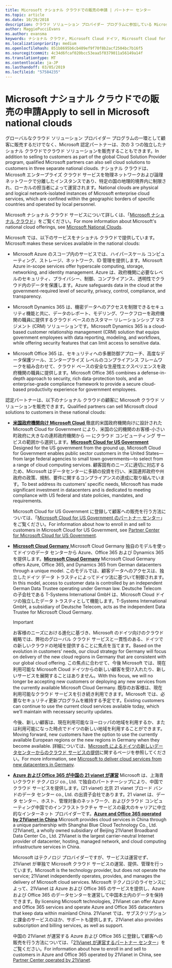 ```yaml
---
title: Microsoft ナショナル クラウドでの販売の申請 | パートナー センター
ms.topic: article
ms.date: 10/29/2018
description: クラウド ソリューション プロバイダー プログラムに参加している Microsoft パートナーは、サポートされているナショナル クラウドに登録された顧客に販売できます。
author: MaggiePucciEvans
ms.author: evansma
keywords: ナショナル クラウド, Microsoft Cloud ドイツ, Microsoft Cloud for US Government, 21Vianet, Microsoft Cloud 中国
ms.localizationpriority: medium
ms.openlocfilehash: 851b8695b6cb409ef9f70f8b2acf2504bc7b16f5
ms.sourcegitcommit: 4c34d6fcaf020bcc53eaa5f0379011a56149a14f
ms.translationtype: MT
ms.contentlocale: ja-JP
ms.lasthandoff: 03/05/2019
ms.locfileid: "57584235"
---
```

# <a name="apply-to-sell-in-microsoft-national-clouds"></a><span data-ttu-id="5a9ce-104">Microsoft ナショナル クラウドでの販売の申請</span><span class="sxs-lookup"><span data-stu-id="5a9ce-104">Apply to sell in Microsoft national clouds</span></span>

<span data-ttu-id="5a9ce-105">グローバルなクラウド ソリューション プロバイダー プログラムの一環として顧客に販売するだけでなく、Microsoft 認定パートナーは、次の 3 つの独立したナショナル クラウドでクラウド ソリューションを販売することもできます。</span><span class="sxs-lookup"><span data-stu-id="5a9ce-105">In addition to selling to customers as part of the global Cloud Solution Provider program, qualified Microsoft partners can also sell cloud solutions to customers in three separate national clouds.</span></span> <span data-ttu-id="5a9ce-106">ナショナル クラウドは、Microsoft エンタープライズ クラウド サービスを物理ネットワークおよび論理ネットワークで分離したインスタンスであり、特定の国の地理的境界内に制限され、ローカルの担当者によって運営されます。</span><span class="sxs-lookup"><span data-stu-id="5a9ce-106">National clouds are physical and logical network-isolated instances of Microsoft enterprise cloud services, which are confined within the geographic borders of specific countries and operated by local personnel.</span></span> 

<span data-ttu-id="5a9ce-107">Microsoft ナショナル クラウド サービスについて詳しくは、「[Microsoft ナショナル クラウド](https://www.microsoft.com/trustcenter/cloudservices/nationalcloud)」をご覧ください。</span><span class="sxs-lookup"><span data-stu-id="5a9ce-107">For more information about Microsoft's national cloud offerings, see [Microsoft National Clouds](https://www.microsoft.com/trustcenter/cloudservices/nationalcloud).</span></span>

<span data-ttu-id="5a9ce-108">Microsoft では、以下のサービスをナショナル クラウドで提供しています。</span><span class="sxs-lookup"><span data-stu-id="5a9ce-108">Microsoft makes these services available in the national clouds:</span></span>

-   <span data-ttu-id="5a9ce-109">Microsoft Azure のスコープ内のサービスでは、ハイパースケール コンピューティング、ストレージ、ネットワーク、ID 管理を提供します。</span><span class="sxs-lookup"><span data-stu-id="5a9ce-109">Microsoft Azure in-scope services offer hyperscale computing, storage, networking, and identity management.</span></span> <span data-ttu-id="5a9ce-110">Azure は、政府機関に必要なレベルのセキュリティ、プライバシー、制御、コンプライアンス、透明性でクラウド内のデータを保護します。</span><span class="sxs-lookup"><span data-stu-id="5a9ce-110">Azure safeguards data in the cloud at the government-required level of security, privacy, control, compliance, and transparency.</span></span>

-   <span data-ttu-id="5a9ce-111">Microsoft Dynamics 365 は、機密データへのアクセスを制限できるセキュリティ機能と共に、データのレポート、モデリング、ワークフローを政府機関の職員に提供するクラウド ベースのカスタマー リレーションシップ マネジメント (CRM) ソリューションです。</span><span class="sxs-lookup"><span data-stu-id="5a9ce-111">Microsoft Dynamics 365 is a cloud-based customer relationship management (CRM) solution that equips government employees with data reporting, modeling, and workflows, while offering security features that can limit access to sensitive data.</span></span>

-   <span data-ttu-id="5a9ce-112">Microsoft Office 365 は、セキュリティへの多層防御アプローチ、高度なデータ保護ツール、エンタープライズ レベルのコンプライアンス フレームワークを組み合わせて、クラウド ベースの安全な生産性エクスペリエンスを政府機関の職員に提供します。</span><span class="sxs-lookup"><span data-stu-id="5a9ce-112">Microsoft Office 365 combines a defense-in-depth approach to security, rich data-protection tools, and an enterprise-grade compliance framework to provide a secure cloud-based productivity experience for government employees.</span></span>

<span data-ttu-id="5a9ce-113">認定パートナーは、以下のナショナル クラウドの顧客に Microsoft クラウド ソリューションを販売できます。</span><span class="sxs-lookup"><span data-stu-id="5a9ce-113">Qualified partners can sell Microsoft cloud solutions to customers in these national clouds:</span></span>

-   <span data-ttu-id="5a9ce-114">[**米国政府機関向け Microsoft Cloud** ](https://www.microsoft.com/trustcenter/cloudservices/nationalcloud#Microsoft_Cloud_for_US)徹底的米国政府機関向けに設計された Microsoft Cloud for Government により、米国の公的機関のお客様-小さい町政府に大きなの連邦政府機関から — にクラウド コンピューティング サービスの範囲から選択します。</span><span class="sxs-lookup"><span data-stu-id="5a9ce-114">[**Microsoft Cloud for US Government**](https://www.microsoft.com/trustcenter/cloudservices/nationalcloud#Microsoft_Cloud_for_US) Designed for the US government from the ground up, Microsoft Cloud for Government enables public sector customers in the United States—from large federal agencies to small town governments—to select from a range of cloud computing services.</span></span> <span data-ttu-id="5a9ce-115">顧客固有のニーズに適切に対応するため、Microsoft はデータセンターに多額の投資を行い、米国連邦政府や州政府の政策、規制、要件に関するコンプライアンスの達成に取り組んでいます。</span><span class="sxs-lookup"><span data-stu-id="5a9ce-115">To best address its customers’ specific needs, Microsoft has made significant investment in datacenters and is dedicated to meeting compliance with US federal and state policies, mandates, and requirements.</span></span> 

    <span data-ttu-id="5a9ce-116">Microsoft Cloud for US Government に登録して顧客への販売を行う方法については、「[Microsoft Cloud for US Government のパートナー センター](partner-center-for-microsoft-us-govt-cloud.md)」をご覧ください。</span><span class="sxs-lookup"><span data-stu-id="5a9ce-116">For information about how to enroll in and sell to customers in Microsoft Cloud for US Government, see [Partner Center for Microsoft Cloud for US Government](partner-center-for-microsoft-us-govt-cloud.md).</span></span>

-   <span data-ttu-id="5a9ce-117">[**Microsoft Cloud Germany** ](https://www.microsoft.com/trustcenter/cloudservices/nationalcloud#Microsoft_Cloud_Germany) Microsoft Cloud Germany 独自のモデルを使ってドイツのデータ センターから Azure、Office 365 および Dynamics 365 を提供します。</span><span class="sxs-lookup"><span data-stu-id="5a9ce-117">[**Microsoft Cloud Germany**](https://www.microsoft.com/trustcenter/cloudservices/nationalcloud#Microsoft_Cloud_Germany) Microsoft Cloud Germany offers Azure, Office 365, and Dynamics 365 from German datacenters through a unique model.</span></span> <span data-ttu-id="5a9ce-118">このモデルでは、顧客データへのアクセスは、独立したドイツ データ トラスティによってドイツ法に基づいて制御されます。</span><span class="sxs-lookup"><span data-stu-id="5a9ce-118">In this model, access to customer data is controlled by an independent German Data Trustee operating under German law.</span></span> <span data-ttu-id="5a9ce-119">Deutsche Telecom の子会社である T-Systems International GmbH は、Microsoft Cloud ドイツの独立したデータ トラスティとして機能します。</span><span class="sxs-lookup"><span data-stu-id="5a9ce-119">T-Systems International GmbH, a subsidiary of Deutsche Telecom, acts as the independent Data Trustee for Microsoft Cloud Germany.</span></span> 

    > [!IMPORTANT]  
    > <span data-ttu-id="5a9ce-120">お客様のニーズにおける進化に基づき、Microsoft のドイツ向けのクラウド戦略では、弊社のグローバル クラウド サービスと一貫性のある、ドイツでの新しいクラウドの地域を提供することに焦点を当てます。</span><span class="sxs-lookup"><span data-stu-id="5a9ce-120">Based on the evolution in customers’ needs, our cloud strategy for Germany will focus on delivery of the new cloud regions in Germany that are consistent with our global cloud offering.</span></span> <span data-ttu-id="5a9ce-121">この焦点に合わせて、今後 Microsoft では、現在利用可能な Microsoft Cloud ドイツからの新しい顧客を受け入れたり、新しいサービスを展開することはありません。</span><span class="sxs-lookup"><span data-stu-id="5a9ce-121">With this focus, we will no longer be accepting new customers or deploying any new services from the currently available Microsoft Cloud Germany.</span></span> <span data-ttu-id="5a9ce-122">既存のお客様は、現在利用可能なクラウド サービスを引き続き利用できます。Microsoft では、必要なセキュリティ更新プログラムを維持する予定です。</span><span class="sxs-lookup"><span data-stu-id="5a9ce-122">Existing customers can continue to use the current cloud services available today, which we’ll maintain with necessary security updates.</span></span>
    >  
    > <span data-ttu-id="5a9ce-123">今後、新しい顧客は、現在利用可能なヨーロッパの地域を利用するか、または利用可能になった時点でドイツの新しい地域を利用することができます。</span><span class="sxs-lookup"><span data-stu-id="5a9ce-123">Moving forward, new customers have the option to use the currently available European regions or the new regions in Germany when they become available.</span></span> <span data-ttu-id="5a9ce-124">詳細については、[Microsoft によるドイツの新しいデータセンターからのクラウド サービスの提供](https://news.microsoft.com/europe/2018/08/31/microsoft-to-deliver-cloud-services-from-new-datacentres-in-germany-in-2019-to-meet-evolving-customer-needs/)に関するページを参照してください。</span><span class="sxs-lookup"><span data-stu-id="5a9ce-124">For more information, see [Microsoft to deliver cloud services from new datacenters in Germany](https://news.microsoft.com/europe/2018/08/31/microsoft-to-deliver-cloud-services-from-new-datacentres-in-germany-in-2019-to-meet-evolving-customer-needs/).</span></span>

    
-   <span data-ttu-id="5a9ce-125">[**Azure および Office 365 が中国の 21 vianet が運営**](https://www.microsoft.com/trustcenter/cloudservices/nationalcloud#Microsoft_Cloud_for_China) Microsoft は、上海青いクラウド テクノロジ co., Ltd. で独自のパートナーシップにより、中国でクラウド サービスを提供します。(21 vianet) 北京 21 vianet ブロード バンドのデータ センター co., Ltd. の出資子会社であります。21 vianet は、データ センター、ホスト、管理対象のネットワーク、およびクラウド コンピューティング中国でのインフラストラクチャ サービスの最大のキャリアに中立的なインターネット プロバイダーです。</span><span class="sxs-lookup"><span data-stu-id="5a9ce-125">[**Azure and Office 365 operated by 21Vianet in China**](https://www.microsoft.com/trustcenter/cloudservices/nationalcloud#Microsoft_Cloud_for_China) Microsoft provides cloud services in China through a unique partnership with Shanghai Blue Cloud Technology Co., Ltd. (21Vianet), a wholly owned subsidiary of Beijing 21Vianet Broadband Data Center Co., Ltd. 21Vianet is the largest carrier-neutral Internet provider of datacenter, hosting, managed network, and cloud computing infrastructure services in China.</span></span> 

    <span data-ttu-id="5a9ce-126">Microsoft はテクノロジ プロバイダーですが、サービスは運営せず、21Vianet が単独で Microsoft クラウド サービスの運営、提供、管理を行っています。</span><span class="sxs-lookup"><span data-stu-id="5a9ce-126">Microsoft is the technology provider, but does not operate the service; 21Vianet independently operates, provides, and manages the delivery of Microsoft cloud services.</span></span> <span data-ttu-id="5a9ce-127">Microsoft テクノロジのライセンスによって、21Vianet は Azure および Office 365 のサービスを提供し、Azure および Office 365 のデータセンターを運営して中国本土内のデータを保持できます。</span><span class="sxs-lookup"><span data-stu-id="5a9ce-127">By licensing Microsoft technologies, 21Vianet can offer Azure and Office 365 services and operate Azure and Office 365 datacenters that keep data within mainland China.</span></span> <span data-ttu-id="5a9ce-128">21Vianet では、サブスクリプションと課金のサービスのほか、サポートも提供します。</span><span class="sxs-lookup"><span data-stu-id="5a9ce-128">21Vianet also provides subscription and billing services, as well as support.</span></span>

    <span data-ttu-id="5a9ce-129">中国の 21Vianet が運営する Azure および Office 365 に登録して顧客への販売を行う方法については、「[21Vianet が運営するパートナー センター](https://msdn.microsoft.com/partner-china/index)」をご覧ください。</span><span class="sxs-lookup"><span data-stu-id="5a9ce-129">For information about how to enroll in and sell to customers in Azure and Office 365 operated by 21Vianet in China, see [Partner Center operated by 21Vianet](https://msdn.microsoft.com/partner-china/index).</span></span> 